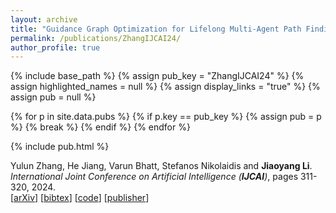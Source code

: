```yaml
---
layout: archive
title: "Guidance Graph Optimization for Lifelong Multi-Agent Path Finding"
permalink: /publications/ZhangIJCAI24/
author_profile: true
---
```


{% include base_path %}
{% assign pub_key = "ZhangIJCAI24" %}
{% assign highlighted_names = null %}
{% assign display_links = "true" %}
{% assign pub = null %}

{% for p in site.data.pubs %}
  {% if p.key == pub_key %}
    {% assign pub = p %}
    {% break %}
  {% endif %}
{% endfor %}

{% include pub.html %}


Yulun Zhang, He Jiang, Varun Bhatt, Stefanos Nikolaidis and **Jiaoyang Li**.       
<i>International Joint Conference on Artificial Intelligence (**IJCAI**)</i>, pages 311-320, 2024.         
[[arXiv](https://arxiv.org/abs/2402.01446)]
[<a href="javascript:void(0)" onclick="(function(target, id) { if ($('#' + id).css('display') == 'block') { $('#' + id).hide('fast'); $(target).text('bibtex') } else { $('#' + id).show('fast'); $(target).text('bibtex▲') } })(this, 'bibtex-ZhangIJCAI24');">bibtex</a>]
[[code](https://github.com/lunjohnzhang/ggo_public)]
[[publisher](https://doi.org/10.24963/ijcai.2024/35)]        
<div id="bibtex-ZhangIJCAI24" style="display:none">
<pre>@inproceedings{ZhangIJCAI24,
  author    = {Yulun Zhang and He Jiang and Varun Bhatt and Stefanos Nikolaidis and Jiaoyang Li},
  title     = {Guidance Graph Optimization for Lifelong Multi-Agent Path Finding},
  booktitle = {Proceedings of the International Joint Conference on Artificial Intelligence (IJCAI)},
  pages     = {311--320},
  year      = {2024},
  doi       = {10.24963/ijcai.2024/35}
}
</pre></div>
     
         
